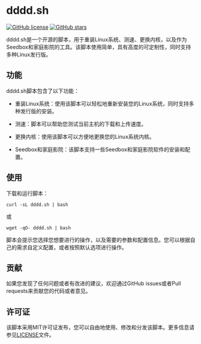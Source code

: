 # dddd.sh

[![GitHub license](https://img.shields.io/badge/license-MIT-blue.svg)](https://github.com/QuintinShaw/dddd.sh/blob/main/LICENSE)
[![GitHub stars](https://img.shields.io/github/stars/your/ddd.sh.svg)](https://github.com/QuintinShaw/dddd.sh/stargazers)

dddd.sh是一个开源的脚本，用于重装Linux系统、测速、更换内核，以及作为Seedbox和家庭影院的工具。该脚本使用简单，具有高度的可定制性，同时支持多种Linux发行版。

## 功能

dddd.sh脚本包含了以下功能：

- 重装Linux系统：使用该脚本可以轻松地重新安装您的Linux系统，同时支持多种发行版的安装。

- 测速：脚本可以帮助您测试当前主机的下载和上传速度。

- 更换内核：使用该脚本可以方便地更换您的Linux系统内核。

- Seedbox和家庭影院：该脚本支持一些Seedbox和家庭影院软件的安装和配置。

## 使用

下载和运行脚本：

```
curl -sL dddd.sh | bash
```

或

```
wget -qO- dddd.sh | bash
```

脚本会提示您选择您想要进行的操作，以及需要的参数和配置信息。您可以根据自己的需求自定义配置，或者按照默认选项进行操作。

## 贡献

如果您发现了任何问题或者有改进的建议，欢迎通过GitHub issues或者Pull requests来贡献您的代码或者意见。

## 许可证

该脚本采用MIT许可证发布，您可以自由地使用、修改和分发该脚本。更多信息请参见[LICENSE](https://github.com/QuintinShaw/dddd.sh/blob/main/LICENSE)文件。
